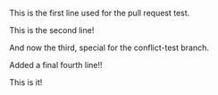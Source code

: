 This is the first line used for the pull request test.

This is the second line!

And now the third, special for the conflict-test branch.

Added a final fourth line!!

This is it!
